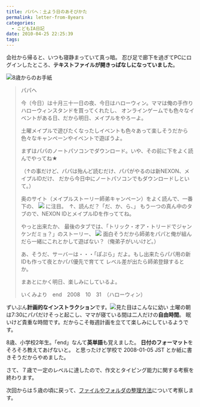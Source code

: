 ```yaml
---
title: パパへ：土よう日のあそびかた
permalink: letter-from-8years
categories:
  - こどもIA日記
date: 2010-04-25 22:25:39
tags:
---
```


会社から帰ると、いつも寝静まっていて真っ暗。
忍び足で廊下を過ぎてPCにログインしたところ、**テキストファイルが開きっぱなしになっていました**。

![8歳からのお手紙](/images/ia-kid/193-folder-2008-halloween.png)
<!-- more -->

> パパヘ
> 
> 今（今日）は十月三十一日の夜、今日はハローウィン。ママは俺の手作りハローウィンスタンドを買ってくれたし、
> オンラインゲームでも色々なイベントがある日、だから明日、メイプルをやろーよ。
> 
> 土曜メイプルで遊びたくなったしイベントも色々あって楽しそうだから
> 色々なキャンペーンやイベントで遊ぼうよ。
> 
> まずはパパのノートパソコンでダウンロード。いや、その前に下をよく読んでやってね★
> 
> （↑の事だけど、パパは殆んど読むだけ、パパがやるのは新NEXON、メイプルIDだけ、
> だから今日中にノートパソコンでもダウンロードしといて。）
> 
> 奥のサイト（メイプルストーリー師弟キャンペーン）をよく読んで、一番下の、
> ![](/images/ia-kid/193-folder-2008-halloween-a.png)
> に注目。　↑、読んだ？「だ、か、ら、」
> もう一つの真ん中のタブので、NEXON IDとメイプルIDを作っててね。
> 
> やっと出来たか、
> 最後のタブでは、「トリック・オア・トリードでジャンケンだミョ？」のストーリー、
> ![](/images/ia-kid/193-folder-2008-halloween-b.png)
> 面白そうだから師弟をパパと俺が組んだら一緒にこれとかして遊ばない？（俺弟子がいいけど。）
> 
> あ、そうだ、サーバーは・・・「ぽぷら」だよ。もし出来たらパパ用の新IDも作って夜とかパパ優先で育てて
> レベル差が出たら師弟登録するとか。
> 
> まあとにかく明日、楽しみにしているよ。
> 
> いくみより　end　2008　10　31　（ハローウィン）

ずいぶん**計画的なインストラクション**です。![見た目はこんなに幼い](/images/ia-kid/20080505-8sai-waiting.png)
土曜の朝は7:30にパパだけそっと起こし、ママが寝ている間は二人だけの**自由時間**。
眠いけど貴重な時間です。だからこそ毎週計画を立てて楽しみにしているようです。

8歳、小学校2年生。「end」なんて**英単語**も覚えました。
**日付のフォーマット**をそろそろ教えてあげないと。
と思ったけど学校で 2008-01-05 JST とか紙に書きそうだからやめました。

さて、７歳で一定のレベルに達したので、作文とタイピング能力に関する考察を終わります。

次回からは５歳の頃に戻って、[ファイルやフォルダの整理方法](../directory-structure-by-5years-child/)について考察します。
